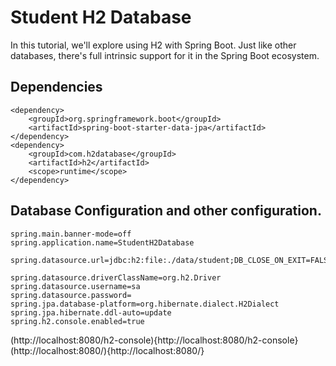 # Student H2 Database

In this tutorial, we'll explore using H2 with Spring Boot. Just like other databases, there's full intrinsic support for it in the Spring Boot ecosystem.

## Dependencies
```
<dependency>
    <groupId>org.springframework.boot</groupId>
    <artifactId>spring-boot-starter-data-jpa</artifactId>
</dependency>
<dependency>
    <groupId>com.h2database</groupId>
    <artifactId>h2</artifactId>
    <scope>runtime</scope>
</dependency>
```

## Database Configuration and other configuration.
```
spring.main.banner-mode=off
spring.application.name=StudentH2Database

spring.datasource.url=jdbc:h2:file:./data/student;DB_CLOSE_ON_EXIT=FALSE

spring.datasource.driverClassName=org.h2.Driver
spring.datasource.username=sa
spring.datasource.password=
spring.jpa.database-platform=org.hibernate.dialect.H2Dialect
spring.jpa.hibernate.ddl-auto=update
spring.h2.console.enabled=true
```

(http://localhost:8080/h2-console){http://localhost:8080/h2-console}
(http://localhost:8080/){http://localhost:8080/}

